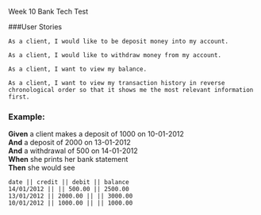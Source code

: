 Week 10 Bank Tech Test

###User Stories

```
As a client, I would like to be deposit money into my account.
```

```
As a client, I would like to withdraw money from my account.
```

```
As a client, I want to view my balance.
```

```
As a client, I want to view my transaction history in reverse chronological order so that it shows me the most relevant information first.
```

### Example:

**Given** a client makes a deposit of 1000 on 10-01-2012  
**And** a deposit of 2000 on 13-01-2012  
**And** a withdrawal of 500 on 14-01-2012  
**When** she prints her bank statement  
**Then** she would see

```
date || credit || debit || balance
14/01/2012 || || 500.00 || 2500.00
13/01/2012 || 2000.00 || || 3000.00
10/01/2012 || 1000.00 || || 1000.00
```

